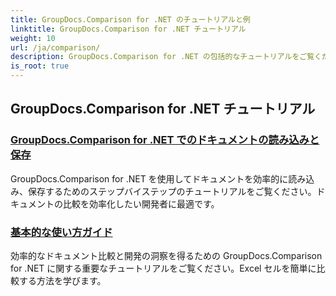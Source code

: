 ```yaml
---
title: GroupDocs.Comparison for .NET のチュートリアルと例
linktitle: GroupDocs.Comparison for .NET チュートリアル
weight: 10
url: /ja/comparison/
description: GroupDocs.Comparison for .NET の包括的なチュートリアルをご覧ください。ドキュメントとフォルダーの効率的な比較、管理、統合を簡単に実現できます。
is_root: true
---
```

## GroupDocs.Comparison for .NET チュートリアル 
### [GroupDocs.Comparison for .NET でのドキュメントの読み込みと保存](./load-and-save-documents/)
GroupDocs.Comparison for .NET を使用してドキュメントを効率的に読み込み、保存するためのステップバイステップのチュートリアルをご覧ください。ドキュメントの比較を効率化したい開発者に最適です。
### [基本的な使い方ガイド](./guide-to-basic-usage/)
効率的なドキュメント比較と開発の洞察を得るための GroupDocs.Comparison for .NET に関する重要なチュートリアルをご覧ください。Excel セルを簡単に比較する方法を学びます。